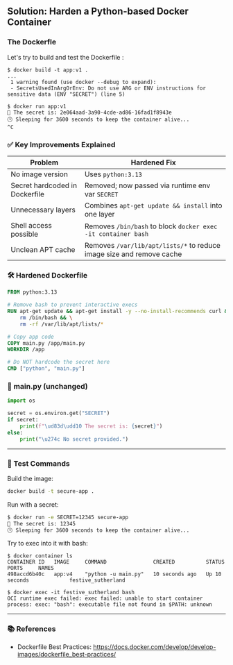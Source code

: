 ## Solution: Harden a Python-based Docker Container


### The Dockerfle

Let's try to build and test the Dockerfile :

```
$ docker build -t app:v1 .
...
 1 warning found (use docker --debug to expand):
 - SecretsUsedInArgOrEnv: Do not use ARG or ENV instructions for sensitive data (ENV "SECRET") (line 5)

$ docker run app:v1 
🔐 The secret is: 2e064aad-3a90-4cde-ad86-16fad1f8943e
🕒 Sleeping for 3600 seconds to keep the container alive...
^C
```


### ✅ Key Improvements Explained

| Problem                         | Hardened Fix                                                                 |
|---------------------------------|------------------------------------------------------------------------------|
| No image version                | Uses `python:3.13`                                                       |
| Secret hardcoded in Dockerfile | Removed; now passed via runtime env var `SECRET`                             |
| Unnecessary layers              | Combines `apt-get update && install` into one layer                          |
| Shell access possible          | Removes `/bin/bash` to block `docker exec -it container bash`               |
| Unclean APT cache              | Removes `/var/lib/apt/lists/*` to reduce image size and remove cache        |



### 🛠️ Hardened Dockerfile
```Dockerfile
FROM python:3.13

# Remove bash to prevent interactive execs
RUN apt-get update && apt-get install -y --no-install-recommends curl && \
    rm /bin/bash && \
    rm -rf /var/lib/apt/lists/*

# Copy app code
COPY main.py /app/main.py
WORKDIR /app

# Do NOT hardcode the secret here
CMD ["python", "main.py"]
```

### 📄 main.py (unchanged)
```python
import os

secret = os.environ.get("SECRET")
if secret:
    print(f"\ud83d\udd10 The secret is: {secret}")
else:
    print("\u274c No secret provided.")
```

---

### 🧪 Test Commands

Build the image:

```bash
docker build -t secure-app .
```
Run with a secret:

```bash
$ docker run -e SECRET=12345 secure-app
🔐 The secret is: 12345
🕒 Sleeping for 3600 seconds to keep the container alive...
```

Try to exec into it with bash:
```
$ docker container ls
CONTAINER ID   IMAGE     COMMAND               CREATED          STATUS          PORTS     NAMES
498accd6b40c   app:v4    "python -u main.py"   10 seconds ago   Up 10 seconds             festive_sutherland

$ docker exec -it festive_sutherland bash
OCI runtime exec failed: exec failed: unable to start container process: exec: "bash": executable file not found in $PATH: unknown
```

---

### 📚 References
- Dockerfile Best Practices: https://docs.docker.com/develop/develop-images/dockerfile_best-practices/
